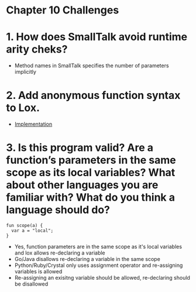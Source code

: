Chapter 10 Challenges
====================

# 1. How does SmallTalk avoid runtime arity cheks?

* Method names in SmallTalk specifies the number of parameters implicitly

# 2. Add anonymous function syntax to Lox.

* [Implementation](./anonymous-function)

# 3. Is this program valid? Are a function’s parameters in the same scope as its local variables? What about other languages you are familiar with? What do you think a language should do?

```
fun scope(a) {
  var a = "local";
}
```

* Yes, function parameters are in the same scope as it's local variables and lox allows re-declaring a variable
* Go/Java disallows re-declaring a variable in the same scope
* Python/Ruby/Crystal only uses assignment operator and re-assigning variables is allowed
* Re-assigning an exisitng variable should be allowed, re-declaring should be disallowed
